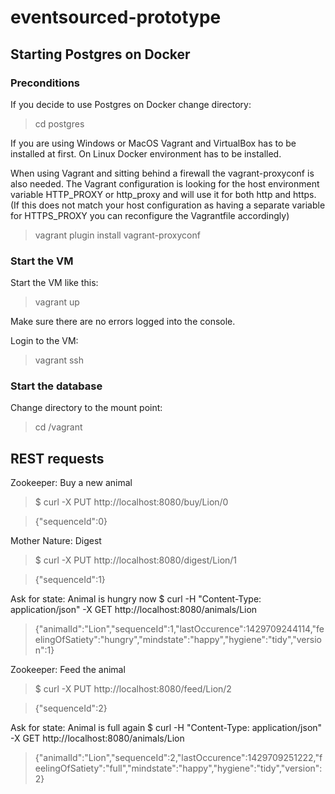 # eventsourced-prototype 

## Starting Postgres on Docker
### Preconditions
If you decide to use Postgres on Docker change directory:
> cd postgres

If you are using Windows or MacOS Vagrant and VirtualBox has to be installed at first. On Linux Docker environment has to be
installed.

When using Vagrant and sitting behind a firewall the vagrant-proxyconf is also needed. The Vagrant configuration is looking for 
the host environment variable HTTP_PROXY or http_proxy and will use it for both http and https. (If this does not match your
host configuration as having a separate variable for HTTPS_PROXY you can reconfigure the Vagrantfile accordingly) 
 
>vagrant plugin install vagrant-proxyconf

### Start the VM
Start the VM like this:
>vagrant up

Make sure there are no errors logged into the console.

Login to the VM:
>vagrant ssh

### Start the database
Change directory to the mount point:
>cd /vagrant


## REST requests

Zookeeper: Buy a new animal
>$ curl -X PUT http://localhost:8080/buy/Lion/0

>{"sequenceId":0}

Mother Nature: Digest
>$ curl -X PUT http://localhost:8080/digest/Lion/1

>{"sequenceId":1}

Ask for state: Animal is hungry now
$ curl -H "Content-Type: application/json" -X GET http://localhost:8080/animals/Lion

>{"animalId":"Lion","sequenceId":1,"lastOccurence":1429709244114,"feelingOfSatiety":"hungry","mindstate":"happy","hygiene":"tidy","version":1}

Zookeeper: Feed the animal
>$ curl -X PUT http://localhost:8080/feed/Lion/2

>{"sequenceId":2}

Ask for state: Animal is full again
$ curl -H "Content-Type: application/json" -X GET http://localhost:8080/animals/Lion

>{"animalId":"Lion","sequenceId":2,"lastOccurence":1429709251222,"feelingOfSatiety":"full","mindstate":"happy","hygiene":"tidy","version":2}





